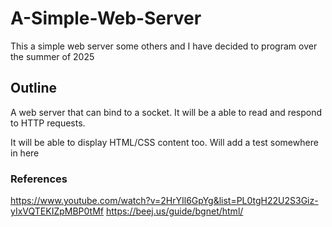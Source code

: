 # A-Simple-Web-Server
This a simple web server some others and I have decided to program over the summer of 2025

## Outline
A web server that can bind to a socket. It will be a able to read and respond to HTTP requests.

It will be able to display HTML/CSS content too. Will add a test somewhere in here


### References
https://www.youtube.com/watch?v=2HrYIl6GpYg&list=PL0tgH22U2S3Giz-yIxVQTEKIZpMBP0tMf
https://beej.us/guide/bgnet/html/
